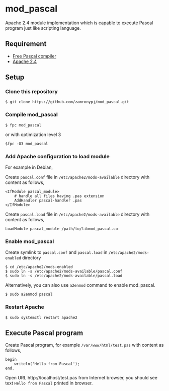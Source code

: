 # mod_pascal

Apache 2.4 module implementation which is capable to execute Pascal program just like scripting language.

## Requirement

- [Free Pascal compiler](https://www.freepascal.org)
- [Apache 2.4](https://httpd.apache.org/docs/2.4/)

## Setup

### Clone this repository

```
$ git clone https://github.com/zamronypj/mod_pascal.git
```

### Compile mod_pascal

```
$ fpc mod_pascal
```
or with optimization level 3

```
$fpc -O3 mod_pascal
```

### Add Apache configuration to load module

For example in Debian,

Create `pascal.conf` file in `/etc/apache2/mods-available` directory with content as follows,

```
<IfModule pascal_module>
    # handle all files having .pas extension
    AddHandler pascal-handler .pas
</IfModule>
```

Create `pascal.load` file in `/etc/apache2/mods-available` directory with content as follows,

```
LoadModule pascal_module /path/to/libmod_pascal.so
```
### Enable mod_pascal

Create symlink to `pascal.conf` and `pascal.load` in `/etc/apache2/mods-enabled` directory

```
$ cd /etc/apache2/mods-enabled
$ sudo ln -s /etc/apache2/mods-available/pascal.conf
$ sudo ln -s /etc/apache2/mods-available/pascal.load
```
Alternatively, you can also use `a2enmod` command to enable mod_pascal.

```
$ sudo a2enmod pascal
```

### Restart Apache

```
$ sudo systemctl restart apache2
```

## Execute Pascal program

Create Pascal program, for example  `/var/www/html/test.pas` with content as follows,

```
begin
    writeln('Hello from Pascal');
end.
```

Open URL http://localhost/test.pas from Internet browser, you should see text `Hello from Pascal` printed in browser.
